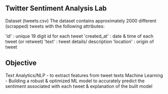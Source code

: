 ## Twitter Sentiment Analysis Lab
Dataset (tweets.csv)
The dataset contains approximately 2000 different (scrapped) tweets with the following attributes:

'id' : unique 19 digit id for each tweet
'created_at' : date & time of each tweet (or retweet)
'text' : tweet details/ description
'location' : origin of tweet
## Objective
Text Analytics/NLP - to extract features from tweet texts
Machine Learning - Building a robust & optimized ML model to accurately predict the sentiment associated with each tweet & explanation of the built model
